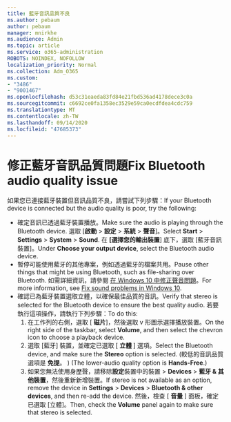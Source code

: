 ```yaml
---
title: 藍牙音訊品質不良
ms.author: pebaum
author: pebaum
manager: mnirkhe
ms.audience: Admin
ms.topic: article
ms.service: o365-administration
ROBOTS: NOINDEX, NOFOLLOW
localization_priority: Normal
ms.collection: Adm_O365
ms.custom:
- "3486"
- "9001467"
ms.openlocfilehash: d53c31eaeda83fd84e21fbd536ad4178dece3c0a
ms.sourcegitcommit: c6692ce0fa1358ec3529e59ca0ecdfdea4cdc759
ms.translationtype: MT
ms.contentlocale: zh-TW
ms.lasthandoff: 09/14/2020
ms.locfileid: "47685373"
---
```

# <a name="fix-bluetooth-audio-quality-issue"></a><span data-ttu-id="6c77b-102">修正藍牙音訊品質問題</span><span class="sxs-lookup"><span data-stu-id="6c77b-102">Fix Bluetooth audio quality issue</span></span>

<span data-ttu-id="6c77b-103">如果您已連接藍牙裝置但音訊品質不良，請嘗試下列步驟：</span><span class="sxs-lookup"><span data-stu-id="6c77b-103">If your Bluetooth device is connected but the audio quality is poor, try the following:</span></span>

- <span data-ttu-id="6c77b-104">確定音訊已透過藍牙裝置播放。</span><span class="sxs-lookup"><span data-stu-id="6c77b-104">Make sure the audio is playing through the Bluetooth device.</span></span> <span data-ttu-id="6c77b-105">選取 [**啟動**  >  **設定**  >  **系統**  >  **聲音**]。</span><span class="sxs-lookup"><span data-stu-id="6c77b-105">Select **Start** > **Settings** > **System** > **Sound**.</span></span> <span data-ttu-id="6c77b-106">在 **[選擇您的輸出裝置**] 底下，選取 [藍牙音訊裝置]。</span><span class="sxs-lookup"><span data-stu-id="6c77b-106">Under **Choose your output device**, select the Bluetooth audio device.</span></span>
- <span data-ttu-id="6c77b-107">暫停可能使用藍牙的其他專案，例如透過藍牙的檔案共用。</span><span class="sxs-lookup"><span data-stu-id="6c77b-107">Pause other things that might be using Bluetooth, such as file-sharing over Bluetooth.</span></span> <span data-ttu-id="6c77b-108">如需詳細資訊，請參閱 [在 Windows 10 中修正聲音問題](https://support.microsoft.com/help/4520288/windows-10-fix-sound-problems)。</span><span class="sxs-lookup"><span data-stu-id="6c77b-108">For more information, see [Fix sound problems in Windows 10](https://support.microsoft.com/help/4520288/windows-10-fix-sound-problems).</span></span>
- <span data-ttu-id="6c77b-109">確認已為藍牙裝置選取立體，以確保最佳品質的音訊。</span><span class="sxs-lookup"><span data-stu-id="6c77b-109">Verify that stereo is selected for the Bluetooth device to ensure the best quality audio.</span></span> <span data-ttu-id="6c77b-110">若要執行這項操作，請執行下列步驟：</span><span class="sxs-lookup"><span data-stu-id="6c77b-110">To do this:</span></span> 
    1. <span data-ttu-id="6c77b-111">在工作列的右側，選取 [ **磁片**]，然後選取 v 形圖示選擇播放裝置。</span><span class="sxs-lookup"><span data-stu-id="6c77b-111">On the right side of the taskbar, select **Volume**, and then select the chevron icon to choose a playback device.</span></span>
    2. <span data-ttu-id="6c77b-112">選取 [藍牙] 裝置，並確定已選取 [ **立體** ] 選項。</span><span class="sxs-lookup"><span data-stu-id="6c77b-112">Select the Bluetooth device, and make sure the **Stereo** option is selected.</span></span> <span data-ttu-id="6c77b-113"> (較低的音訊品質選項是 **免提**。 ) </span><span class="sxs-lookup"><span data-stu-id="6c77b-113">(The lower-audio quality option is **Hands-Free**.)</span></span>
    3. <span data-ttu-id="6c77b-114">如果您無法使用身歷聲，請移除**設定**裝置中的裝置  >  **Devices**  >  **藍牙 & 其他裝置**，然後重新新增裝置。</span><span class="sxs-lookup"><span data-stu-id="6c77b-114">If stereo is not available as an option, remove the device in **Settings** > **Devices** > **Bluetooth & other devices**, and then re-add the device.</span></span> <span data-ttu-id="6c77b-115">然後，檢查 [ **音量** ] 面板，確定已選取 [立體]。</span><span class="sxs-lookup"><span data-stu-id="6c77b-115">Then, check the **Volume** panel again to make sure that stereo is selected.</span></span>

